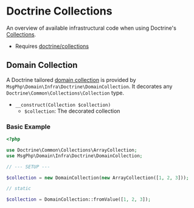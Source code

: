 # Doctrine Collections

An overview of available infrastructural code when using Doctrine's [Collections][collections-project].

- Requires [doctrine/collections]

## Domain Collection

A Doctrine tailored [domain collection](../ddd/collections.md) is provided by `MsgPhp\Domain\Infra\Doctrine\DomainCollection`.
It decorates any `Doctrine\Common\Collections\Collection` type.

- `__construct(Collection $collection)`
    - `$collection`: The decorated collection

### Basic Example

```php
<?php

use Doctrine\Common\Collections\ArrayCollection;
use MsgPhp\Domain\Infra\Doctrine\DomainCollection;

// --- SETUP ---

$collection = new DomainCollection(new ArrayCollection([1, 2, 3]));

// static

$collection = DomainCollection::fromValue([1, 2, 3]);
```

[collections-project]: http://www.doctrine-project.org/projects/collections.html
[doctrine/collections]: https://packagist.org/packages/doctrine/collections

